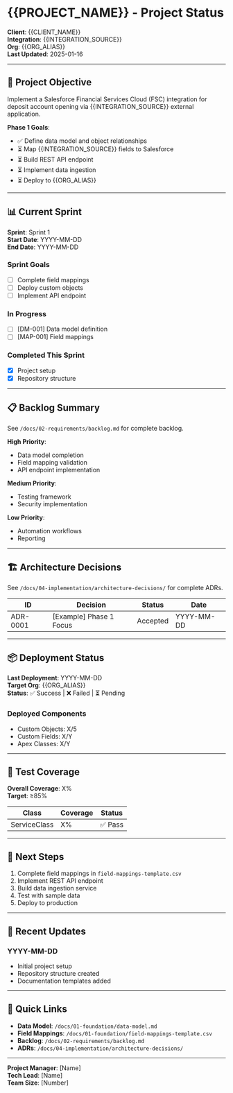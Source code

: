 # {{PROJECT_NAME}} - Project Status

**Client**: {{CLIENT_NAME}}  
**Integration**: {{INTEGRATION_SOURCE}}  
**Org**: {{ORG_ALIAS}}  
**Last Updated**: 2025-01-16

---

## 🎯 Project Objective

Implement a Salesforce Financial Services Cloud (FSC) integration for deposit account opening via {{INTEGRATION_SOURCE}} external application.

**Phase 1 Goals**:
- ✅ Define data model and object relationships
- ⏳ Map {{INTEGRATION_SOURCE}} fields to Salesforce
- ⏳ Build REST API endpoint
- ⏳ Implement data ingestion
- ⏳ Deploy to {{ORG_ALIAS}}

---

## 📊 Current Sprint

**Sprint**: Sprint 1  
**Start Date**: YYYY-MM-DD  
**End Date**: YYYY-MM-DD

### Sprint Goals
- [ ] Complete field mappings
- [ ] Deploy custom objects
- [ ] Implement API endpoint

### In Progress
- [ ] [DM-001] Data model definition
- [ ] [MAP-001] Field mappings

### Completed This Sprint
- [x] Project setup
- [x] Repository structure

---

## 📋 Backlog Summary

See `/docs/02-requirements/backlog.md` for complete backlog.

**High Priority**:
- Data model completion
- Field mapping validation
- API endpoint implementation

**Medium Priority**:
- Testing framework
- Security implementation

**Low Priority**:
- Automation workflows
- Reporting

---

## 🏗️ Architecture Decisions

See `/docs/04-implementation/architecture-decisions/` for complete ADRs.

| ID | Decision | Status | Date |
|----|----------|--------|------|
| ADR-0001 | [Example] Phase 1 Focus | Accepted | YYYY-MM-DD |

---

## 📦 Deployment Status

**Last Deployment**: YYYY-MM-DD  
**Target Org**: {{ORG_ALIAS}}  
**Status**: ✅ Success | ❌ Failed | ⏳ Pending

### Deployed Components
- Custom Objects: X/5
- Custom Fields: X/Y
- Apex Classes: X/Y

---

## 🧪 Test Coverage

**Overall Coverage**: X%  
**Target**: ≥85%

| Class | Coverage | Status |
|-------|----------|--------|
| ServiceClass | X% | ✅ Pass |

---

## 🚀 Next Steps

1. Complete field mappings in `field-mappings-template.csv`
2. Implement REST API endpoint
3. Build data ingestion service
4. Test with sample data
5. Deploy to production

---

## 📝 Recent Updates

### YYYY-MM-DD
- Initial project setup
- Repository structure created
- Documentation templates added

---

## 🔗 Quick Links

- **Data Model**: `/docs/01-foundation/data-model.md`
- **Field Mappings**: `/docs/01-foundation/field-mappings-template.csv`
- **Backlog**: `/docs/02-requirements/backlog.md`
- **ADRs**: `/docs/04-implementation/architecture-decisions/`

---

**Project Manager**: [Name]  
**Tech Lead**: [Name]  
**Team Size**: [Number]

